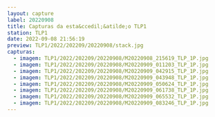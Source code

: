 ```yaml
---
layout: capture
label: 20220908
title: Capturas da esta&ccedil;&atilde;o TLP1
station: TLP1
date: 2022-09-08 21:56:19
preview: TLP1/2022/202209/20220908/stack.jpg
capturas:
  - imagem: TLP1/2022/202209/20220908/M20220908_215619_TLP_1P.jpg
  - imagem: TLP1/2022/202209/20220908/M20220909_011203_TLP_1P.jpg
  - imagem: TLP1/2022/202209/20220908/M20220909_042915_TLP_1P.jpg
  - imagem: TLP1/2022/202209/20220908/M20220909_043948_TLP_1P.jpg
  - imagem: TLP1/2022/202209/20220908/M20220909_050624_TLP_1P.jpg
  - imagem: TLP1/2022/202209/20220908/M20220909_061738_TLP_1P.jpg
  - imagem: TLP1/2022/202209/20220908/M20220909_065532_TLP_1P.jpg
  - imagem: TLP1/2022/202209/20220908/M20220909_083246_TLP_1P.jpg
---
```

